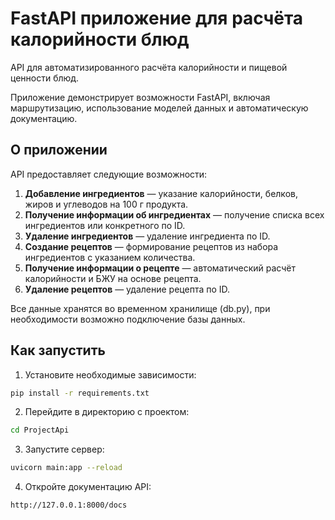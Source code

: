 # FastAPI приложение для расчёта калорийности блюд

API для автоматизированного расчёта калорийности и пищевой ценности блюд.

Приложение демонстрирует возможности FastAPI, включая маршрутизацию, использование моделей данных и автоматическую документацию.

## О приложении

API предоставляет следующие возможности:

1. **Добавление ингредиентов** — указание калорийности, белков, жиров и углеводов на 100 г продукта.
2. **Получение информации об ингредиентах** — получение списка всех ингредиентов или конкретного по ID.
3. **Удаление ингредиентов** — удаление ингредиента по ID.
4. **Создание рецептов** — формирование рецептов из набора ингредиентов с указанием количества.
5. **Получение информации о рецепте** — автоматический расчёт калорийности и БЖУ на основе рецепта.
6. **Удаление рецептов** — удаление рецепта по ID.

Все данные хранятся во временном хранилище (db.py), при необходимости возможно подключение базы данных.

## Как запустить

1. Установите необходимые зависимости:

```bash
pip install -r requirements.txt
```

2. Перейдите в директорию с проектом:

```bash
cd ProjectApi
```

3. Запустите сервер:

```bash
uvicorn main:app --reload
```

4. Откройте документацию API:

```
http://127.0.0.1:8000/docs
```

